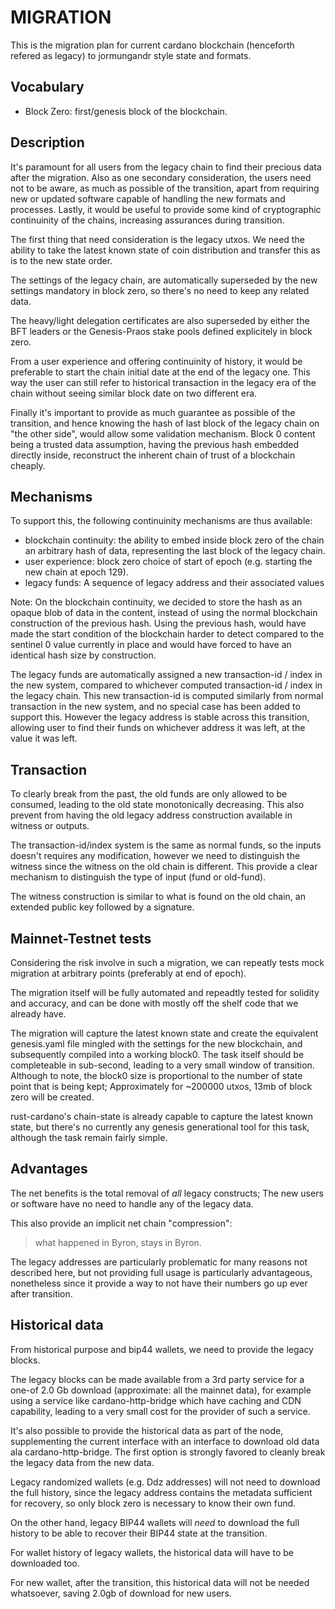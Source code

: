 # MIGRATION

This is the migration plan for current cardano blockchain (henceforth refered as
legacy) to jormungandr style state and formats.

## Vocabulary

* Block Zero: first/genesis block of the blockchain.

## Description

It's paramount for all users from the legacy chain to find their precious data
after the migration. Also as one secondary consideration, the users need not to
be aware, as much as possible of the transition, apart from requiring new or
updated software capable of handling the new formats and processes. Lastly,
it would be useful to provide some kind of cryptographic continuinity of the
chains, increasing assurances during transition.

The first thing that need consideration is the legacy utxos. We need the ability
to take the latest known state of coin distribution and transfer this as is
to the new state order.

The settings of the legacy chain, are automatically superseded by the new
settings mandatory in block zero, so there's no need to keep any related data.

The heavy/light delegation certificates are also superseded by either the BFT
leaders or the Genesis-Praos stake pools defined explicitely in block zero.

From a user experience and offering continuinity of history, it would be
preferable to start the chain initial date at the end of the legacy one. This
way the user can still refer to historical transaction in the legacy era of the
chain without seeing similar block date on two different era.

Finally it's important to provide as much guarantee as possible of the
transition, and hence knowing the hash of last block of the legacy chain on
"the other side", would allow some validation mechanism. Block 0 content being
a trusted data assumption, having the previous hash embedded directly inside,
reconstruct the inherent chain of trust of a blockchain cheaply.

## Mechanisms

To support this, the following continuinity mechanisms are thus available:

* blockchain continuity: the ability to embed inside block zero of the
  chain an arbitrary hash of data, representing the last block of the legacy chain.
* user experience: block zero choice of start of epoch (e.g. starting the new chain at epoch 129).
* legacy funds: A sequence of legacy address and their associated values

Note: On the blockchain continuity, we decided to store the hash as an opaque
blob of data in the content, instead of using the normal blockchain
construction of the previous hash. Using the previous hash, would have made
the start condition of the blockchain harder to detect compared to the
sentinel 0 value currently in place and would have forced to have an
identical hash size by construction.

The legacy funds are automatically assigned a new transaction-id / index in the
new system, compared to whichever computed transaction-id / index in the legacy
chain. This new transaction-id is computed similarly from normal transaction
in the new system, and no special case has been added to support this. However
the legacy address is stable across this transition, allowing user to
find their funds on whichever address it was left, at the value it was left.

## Transaction

To clearly break from the past, the old funds are only allowed to be consumed,
leading to the old state monotonically decreasing. This also prevent
from having the old legacy address construction available in witness
or outputs.

The transaction-id/index system is the same as normal funds, so the inputs
doesn't requires any modification, however we need to distinguish the witness
since the witness on the old chain is different. This provide a clear
mechanism to distinguish the type of input (fund or old-fund).

The witness construction is similar to what is found on the old chain, an
extended public key followed by a signature.

## Mainnet-Testnet tests

Considering the risk involve in such a migration, we can repeatly
tests mock migration at arbitrary points (preferably at end of epoch).

The migration itself will be fully automated and repeadtly tested for
solidity and accuracy, and can be done with mostly off the shelf code
that we already have.

The migration will capture the latest known state and create the equivalent
genesis.yaml file mingled with the settings for the new blockchain, and
subsequently compiled into a working block0. The task itself should be
completeable in sub-second, leading to a very small window of transition.
Although to note, the block0 size is proportional to the number of state
point that is being kept; Approximately for ~200000 utxos, 13mb of
block zero will be created.

rust-cardano's chain-state is already capable to capture the latest known state,
but there's no currently any genesis generational tool for this task, although
the task remain fairly simple.

## Advantages

The net benefits is the total removal of *all* legacy constructs; The new
users or software have no need to handle any of the legacy data.

This also provide an implicit net chain "compression":

> what happened in Byron, stays in Byron.

The legacy addresses are particularly problematic for many reasons not
described here, but not providing full usage is particularly advantageous,
nonetheless since it provide a way to not have their numbers go up ever after
transition.

## Historical data

From historical purpose and bip44 wallets, we need to provide the legacy blocks.

The legacy blocks can be made available from a 3rd party service for a one-of
2.0 Gb download (approximate: all the mainnet data), for example using a
service like cardano-http-bridge which have caching and CDN capability,
leading to a very small cost for the provider of such a service.

It's also possible to provide the historical data as part of the node,
supplementing the current interface with an interface to download old data
ala cardano-http-bridge. The first option is strongly favored to cleanly
break the legacy data from the new data.

Legacy randomized wallets (e.g. Ddz addresses) will not need to download the full
history, since the legacy address contains the metadata sufficient for
recovery, so only block zero is necessary to know their own fund.

On the other hand, legacy BIP44 wallets will *need* to download the full history to be
able to recover their BIP44 state at the transition.

For wallet history of legacy wallets, the historical data will have to be
downloaded too.

For new wallet, after the transition, this historical data will not be needed whatsoever,
saving 2.0gb of download for new users.
